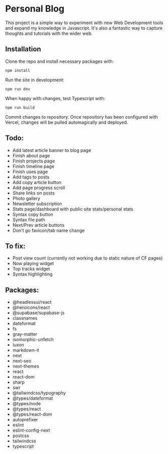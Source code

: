 # Personal Blog
This project is a simple way to experiment with new Web Development tools and expand my knowledge in Javascript. It's also a fantastic way to capture thoughts and tutorials with the wider web.

## Installation

Clone the repo and install necessary packages with:

`npm install`

Run the site in development:

`npm run dev`

When happy with changes, test Typescript with:

`npm run build`

Commit changes to repository. Once repository has been configured with Vercel, changes will be pulled automagically and deployed.

## Todo:
- Add latest article banner to blog page
- Finish about page
- Finish projects page
- Finish timeline page
- Finish uses page
- Add tags to posts
- Add copy article button
- Add page progress scroll
- Share links on posts
- Photo gallery
- Newsletter subscription
- Stats page/dashboard with public site stats/personal stats
- Syntax copy button
- Syntax file path
- Next/Prev article buttons
- Don't go favicon/tab name change

## To fix:
- Post view count (currently not working due to static nature of CF pages)
- Now playing widget
- Top tracks widget
- Syntax highlighting

## Packages:
- @headlessui/react
- @heroicons/react
- @supabase/supabase-js
- classnames
- dateformat
- fs
- gray-matter
- isomorphic-unfetch
- luxon
- markdown-it
- next
- next-seo
- next-themes
- react
- react-dom
- sharp
- swr
- @tailwindcss/typography
- @types/dateformat
- @types/node
- @types/react
- @types/react-dom
- autoprefixer
- eslint
- eslint-config-next
- postcss
- tailwindcss
- typescript
